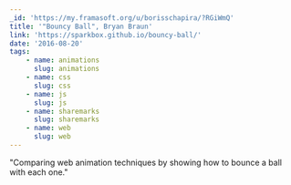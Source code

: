 ```yaml
---
_id: 'https://my.framasoft.org/u/borisschapira/?RGiWmQ'
title: '"Bouncy Ball", Bryan Braun'
link: 'https://sparkbox.github.io/bouncy-ball/'
date: '2016-08-20'
tags:
    - name: animations
      slug: animations
    - name: css
      slug: css
    - name: js
      slug: js
    - name: sharemarks
      slug: sharemarks
    - name: web
      slug: web
---
```


<div class="markdown"><p>&quot;Comparing web animation techniques by showing how to bounce a ball with each one.&quot;
</p></div>
